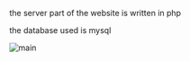 the server part of the website is written in php

the database used is mysql

![main](https://user-images.githubusercontent.com/103174654/229752211-483a3cf6-5fd4-4694-bb82-413255d884c6.png)
